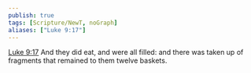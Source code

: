 ```yaml
---
publish: true
tags: [Scripture/NewT, noGraph]
aliases: ["Luke 9:17"]
---
```

[Luke 9:17](https://churchofjesuschrist.org/study/scriptures/nt/luke/9?lang=eng&id=p17#p17) And they did eat, and were all filled: and there was taken up of fragments that remained to them twelve baskets.

